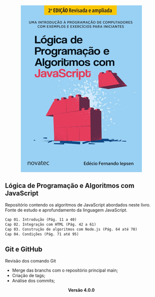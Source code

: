 <p align="center"><img src="java-script.jpg" width="400"></p>

## Lógica de Programação e Algoritmos com JavaScript

Repositório contendo os algoritmos de JavaScript abordados neste livro. 
Fonte de estudo e aprofundamento da linguagem JavaScript.

    Cap 01. Introdução (Pág. 11 a 40)
    Cap 02. Integração com HTML (Pág. 42 a 61)
    Cap 03. Construção de algoritmos com Node.js (Pág. 64 até 70)
    Cap 04. Condições (Pág. 71 até 95)

## Git e GitHub

Revisão dos comando Git
- Merge das branchs com o repositório principal main;
- Criação de tags;
- Análise dos commits;

<p align="center"><b>Versão 4.0.0</b></p>
